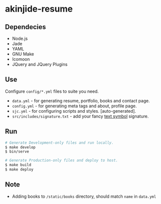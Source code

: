 # akinjide-resume

## Dependecies

  - Node.js
  - Jade
  - YAML
  - GNU Make
  - Icomoon
  - JQuery and JQuery Plugins

## Use

Configure `config/*.yml` files to suite you need.

  - `data.yml` - for generating resume, portfolio, books and contact page.
  - `config.yml` - for generating meta tags and about, profile page.
  - `sjc.yml` - for configuring scripts and styles. [auto-generated].
  - `src/includes/signature.txt` - add your fancy [text symbol](https://fsymbols.com/generators/) signature.

## Run

```bash
# Generate Development-only files and run locally.
$ make develop
$ bin/serve

# Generate Production-only files and deploy to host.
$ make build
$ make deploy
```


## Note
  - Adding books to `/static/books` directory, should match `name` in `data.yml`